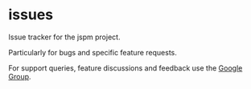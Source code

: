 issues
======

Issue tracker for the jspm project.

Particularly for bugs and specific feature requests.

For support queries, feature discussions and feedback use the [Google Group](http://groups.google.com/group/jspm).
